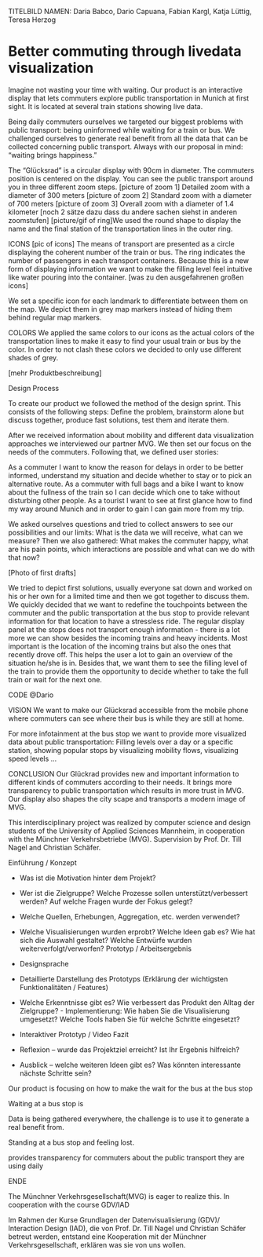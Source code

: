 TITELBILD
NAMEN: Daria Babco, Dario Capuana, Fabian Kargl, Katja Lüttig, Teresa Herzog

# Better commuting through livedata visualization

Imagine not wasting your time with waiting. Our product is an interactive display that lets commuters explore public transportation in Munich at first sight. It is located at several train stations showing live data. 
 
Being daily commuters ourselves we targeted our biggest problems with public transport: being uninformed while waiting for a train or bus. We challenged ourselves to generate real benefit from all the data that can be collected concerning public transport. Always with our proposal in mind: “waiting brings happiness.”
 
The “Glücksrad”  is a circular display with 90cm in diameter. The commuters position is centered on the display. You can see the public transport around you in three different zoom steps. 
[picture of zoom 1] Detailed zoom with a diameter of 300 meters
[picture of zoom 2] Standard zoom with a diameter of 700 meters
[picture of zoom 3] Overall zoom with a diameter of 1.4 kilometer
[noch 2 sätze dazu dass du andere sachen siehst in anderen zoomstufen]
[picture/gif of ring]We used the round shape to display the name and the final station of the transportation lines in the outer ring.
 
ICONS
[pic of icons]
The means of transport are presented as a circle displaying the coherent number of the train or bus. The ring indicates the number of passengers in each transport containers. Because this is a new form of displaying information we want to make the filling level feel intuitive like water pouring into the container. [was zu den ausgefahrenen großen icons]
 
We set a specific icon for each landmark to differentiate between them on the map. We depict them in grey map markers instead of hiding them behind regular map markers.
 
COLORS
We applied the same colors to our icons as the actual colors of the transportation lines to make it easy to find your usual train or bus by the color. In order to not clash these colors we decided to only use different shades of grey. 
 
 [mehr Produktbeschreibung]
 
Design Process

To create our product we followed the method of the design sprint. This consists of the following steps: Define the problem, brainstorm alone but discuss together, produce fast solutions, test them and iterate them. 

After we received information about mobility and different data visualization approaches we interviewed our partner MVG. We then set our focus on the needs of the commuters. Following that, we defined user stories:

As a commuter I want to know the reason for delays in order to be better informed, understand my situation and decide whether to stay or to pick an alternative route.
As a commuter with full bags and a bike I want to know about the fullness of the train so I can decide which one to take without disturbing other people.
As a tourist I want to see at first glance how to find my way around Munich and in order to gain I can gain more from my trip.

We asked ourselves questions and tried to collect answers to see our possibilities and our limits: What is the data we will receive, what can we measure? Then we also gathered: What makes the commuter happy, what are his pain points, which interactions are possible and what can we do with that now?

[Photo of first drafts]

We tried to depict first solutions, usually everyone sat down and worked on his or her own for a limited time and then we got together to discuss them. We quickly decided that we want to redefine the touchpoints between the commuter and the public transportation at the bus stop to provide relevant information for that location to have a stressless ride. The regular display panel at the stops does not transport enough information - there is a lot more we can show besides the incoming trains and heavy incidents. Most important is the location of the incoming trains but also the ones that recently drove off. This helps the user a lot to gain an overview of the situation he/she is in. Besides that, we want them to see the filling level of the train to provide them the opportunity to decide whether to take the full train or wait for the next one. 

CODE
@Dario

VISION
We want to make our Glücksrad accessible from the mobile phone where commuters can see where their bus is while they are still at home. 

For more infotainment at the bus stop we want to provide more visualized data about public transportation: Filling levels over a day or a specific station, showing popular stops by visualizing mobility flows, visualizing speed levels ...

CONCLUSION
Our Glückrad provides new and important information to different kinds of commuters according to their needs. It brings more transparency to public transportation which results in more trust in MVG. Our display also  shapes the city scape and transports a modern image of MVG.

This interdisciplinary project was realized by computer science and design students of the University of Applied Sciences Mannheim, in cooperation with the Münchner Verkehrsbetriebe (MVG). Supervision by Prof. Dr. Till Nagel and Christian Schäfer.





Einführung / Konzept 
- Was ist die Motivation hinter dem Projekt? 
- Wer ist die Zielgruppe? 
Welche Prozesse sollen unterstützt/verbessert werden? 
Auf welche Fragen wurde der Fokus gelegt? 

- Welche Quellen, Erhebungen, Aggregation, etc. werden verwendet? 
- Welche Visualisierungen wurden erprobt? Welche Ideen gab es? Wie hat sich die Auswahl gestaltet? Welche Entwürfe wurden weiterverfolgt/verworfen? Prototyp / Arbeitsergebnis 
- Designsprache 
- Detaillierte Darstellung des Prototyps (Erklärung der wichtigsten Funktionalitäten / Features) 
- Welche Erkenntnisse gibt es? Wie verbessert das Produkt den Alltag der Zielgruppe? - Implementierung: Wie haben Sie die Visualisierung umgesetzt? Welche Tools haben Sie für welche Schritte eingesetzt?
 - Interaktiver Prototyp / Video Fazit 
- Reflexion 
– wurde das Projektziel erreicht? Ist Ihr Ergebnis hilfreich? 
- Ausblick 
– welche weiteren Ideen gibt es? Was könnten interessante nächste Schritte sein?



Our product is focusing on how to make the wait for the bus at the bus stop 

Waiting at a bus stop is 

Data is being gathered everywhere, the challenge is to use it to generate a real benefit from. 
 
Standing at a bus stop and feeling lost. 
 
 
 provides transparency for commuters about the public transport they are using daily 
 
ENDE

The Münchner Verkehrsgesellschaft(MVG) is eager to realize this. In cooperation with the course GDV/IAD 

Im Rahmen der Kurse Grundlagen der Datenvisualisierung (GDV)/ Interaction Design (IAD), die von Prof. Dr. Till Nagel und Christian Schäfer betreut werden, entstand eine Kooperation mit der Münchner Verkehrsgesellschaft, erklären was sie von uns wollen.
